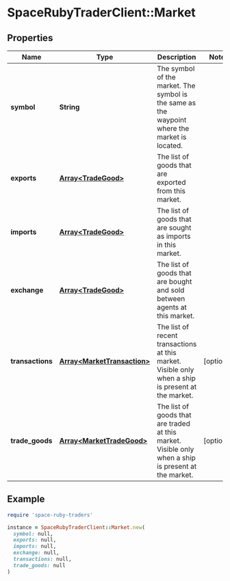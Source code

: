 # SpaceRubyTraderClient::Market

## Properties

| Name | Type | Description | Notes |
| ---- | ---- | ----------- | ----- |
| **symbol** | **String** | The symbol of the market. The symbol is the same as the waypoint where the market is located. |  |
| **exports** | [**Array&lt;TradeGood&gt;**](TradeGood.md) | The list of goods that are exported from this market. |  |
| **imports** | [**Array&lt;TradeGood&gt;**](TradeGood.md) | The list of goods that are sought as imports in this market. |  |
| **exchange** | [**Array&lt;TradeGood&gt;**](TradeGood.md) | The list of goods that are bought and sold between agents at this market. |  |
| **transactions** | [**Array&lt;MarketTransaction&gt;**](MarketTransaction.md) | The list of recent transactions at this market. Visible only when a ship is present at the market. | [optional] |
| **trade_goods** | [**Array&lt;MarketTradeGood&gt;**](MarketTradeGood.md) | The list of goods that are traded at this market. Visible only when a ship is present at the market. | [optional] |

## Example

```ruby
require 'space-ruby-traders'

instance = SpaceRubyTraderClient::Market.new(
  symbol: null,
  exports: null,
  imports: null,
  exchange: null,
  transactions: null,
  trade_goods: null
)
```

